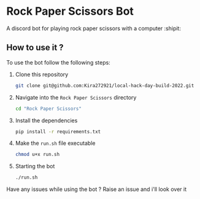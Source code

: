 # Rock Paper Scissors Bot

A discord bot for playing rock paper scissors with a computer :shipit:

## How to use it ?

To use the bot follow the following steps:

1. Clone this repository

   ```bash
   git clone git@github.com:Kira272921/local-hack-day-build-2022.git
   ```

2. Navigate into the `Rock Paper Scissors` directory

   ```bash
   cd "Rock Paper Scissors"
   ```

3. Install the dependencies

   ```bash
   pip install -r requirements.txt
   ```

4. Make the `run.sh` file executable

   ```bash
   chmod u+x run.sh
   ```

5. Starting the bot

   ```bash
   ./run.sh
   ```

Have any issues while using the bot ? Raise an issue and i'll look over it
